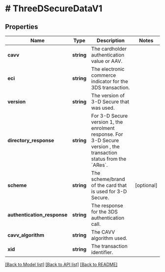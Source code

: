 # # ThreeDSecureDataV1

## Properties

Name | Type | Description | Notes
------------ | ------------- | ------------- | -------------
**cavv** | **string** | The cardholder authentication value or AAV. |
**eci** | **string** | The electronic commerce indicator for the 3DS transaction. |
**version** | **string** | The version of 3-D Secure that was used. |
**directory_response** | **string** | For 3-D Secure version 1, the enrolment response. For 3-D Secure version , the transaction status from the &#x60;ARes&#x60;. |
**scheme** | **string** | The scheme/brand of the card that is used for 3-D Secure. | [optional]
**authentication_response** | **string** | The response for the 3DS authentication call. |
**cavv_algorithm** | **string** | The CAVV algorithm used. |
**xid** | **string** | The transaction identifier. |

[[Back to Model list]](../../README.md#models) [[Back to API list]](../../README.md#endpoints) [[Back to README]](../../README.md)
